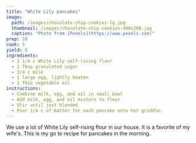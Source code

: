```yaml
---
title: "White Lily pancakes"
image:
  path: /images/chocolate-chip-cookies-lg.jpg
  thumbnail: /images/chocolate-chip-cookies-400x200.jpg
  caption: "Photo from [Pexels](https://www.pexels.com)"
prep: 10
cook: 5
yield: 8
ingredients:
  - 1 1/4 c White Lily self-rising flour
  - 2 Tbsp granulated sugar
  - 3/4 c milk
  - 1 large egg, lightly beaten
  - 1 Tbsp vegetable oil
instructions:
  - Combine milk, egg, and oil in small bowl
  - Add milk, egg, and oil mixture to flour
  - Stir until just blended
  - Pour 1/4 c of batter for each pancake onto hot griddle.
---
```


We use a lot of White Lily self-rising flour in our house. It is a favorite of my
wife's. This is my go to recipe for pancakes in the morning.
